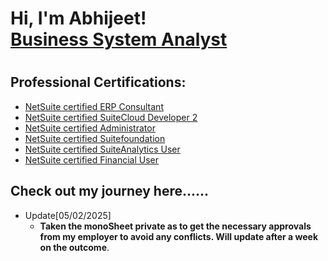 <h1>Hi, I'm Abhijeet!<br/><a href="https://github.com/abhijeetdhara">Business System Analyst</a> <a href="https://www.linkedin.com/in/abhijeet-dhara/"></a><br/><h1>
  
  <h2>Professional Certifications:</h2>
  
- [NetSuite certified ERP Consultant](https://nlcorp.extforms.netsuite.com/app/site/hosting/scriptlet.nl?script=1143&deploy=1&compid=NLCORP&ns-at=AAEJ7tMQ0tIWmKVa6ONwX5D8OoLQm2t_F8LaJqaxdwGhUH48OhM&certId=33302)
- [NetSuite certified SuiteCloud Developer 2](https://nlcorp.extforms.netsuite.com/app/site/hosting/scriptlet.nl?script=1143&deploy=1&compid=NLCORP&ns-at=AAEJ7tMQ0tIWmKVa6ONwX5D8OoLQm2t_F8LaJqaxdwGhUH48OhM&certId=25884)
- [NetSuite certified Administrator](https://nlcorp.extforms.netsuite.com/app/site/hosting/scriptlet.nl?script=1143&deploy=1&compid=NLCORP&ns-at=AAEJ7tMQ0tIWmKVa6ONwX5D8OoLQm2t_F8LaJqaxdwGhUH48OhM&certId=17425)
- [NetSuite certified Suitefoundation](https://nlcorp.extforms.netsuite.com/app/site/hosting/scriptlet.nl?script=1143&deploy=1&compid=NLCORP&ns-at=AAEJ7tMQ0tIWmKVa6ONwX5D8OoLQm2t_F8LaJqaxdwGhUH48OhM&certId=16993)
- [NetSuite certified SuiteAnalytics User](https://nlcorp.extforms.netsuite.com/app/site/hosting/scriptlet.nl?script=1143&deploy=1&compid=NLCORP&ns-at=AAEJ7tMQ0tIWmKVa6ONwX5D8OoLQm2t_F8LaJqaxdwGhUH48OhM&certId=26189)
- [NetSuite certified Financial User](https://nlcorp.extforms.netsuite.com/app/site/hosting/scriptlet.nl?script=1143&deploy=1&compid=NLCORP&ns-at=AAEJ7tMQ0tIWmKVa6ONwX5D8OoLQm2t_F8LaJqaxdwGhUH48OhM&certId=26490)


<h2>Check out my journey here......</h2>

*  Update[05/02/2025]
    *   **Taken the monoSheet private as to get the necessary approvals from my employer to avoid any conflicts. Will update after a week on the outcome**.
